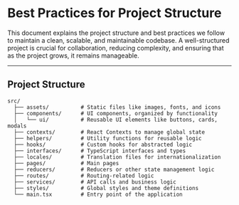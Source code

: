 # Best Practices for Project Structure

This document explains the project structure and best practices we follow to maintain a clean, scalable, and maintainable codebase. A well-structured project is crucial for collaboration, reducing complexity, and ensuring that as the project grows, it remains manageable.

---

## Project Structure

```plaintext
src/
  ├── assets/          # Static files like images, fonts, and icons
  ├── components/      # UI components, organized by functionality
  │   └── ui/          # Reusable UI elements like buttons, cards, modals
  ├── contexts/        # React Contexts to manage global state
  ├── helpers/         # Utility functions for reusable logic
  ├── hooks/           # Custom hooks for abstracted logic
  ├── interfaces/      # TypeScript interfaces and types
  ├── locales/         # Translation files for internationalization
  ├── pages/           # Main pages
  ├── reducers/        # Reducers or other state management logic
  ├── routes/          # Routing-related logic
  ├── services/        # API calls and business logic
  ├── styles/          # Global styles and theme definitions
  └── main.tsx         # Entry point of the application
```